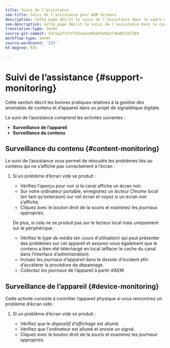 ```yaml
---
title: Suivi de l’assistance
seo-title: Suivi de l’assistance pour AEM Screens
description: Cette page décrit le suivi de l’assistance dans le cadre du guide des bonnes pratiques d’AEM Screens
seo-description: Cette page décrit le suivi de l’assistance dans le cadre du guide des bonnes pratiques d’AEM Screens
translation-type: tm+mt
source-git-commit: 54c5a2f2f3f755e4da4028d54042f4bd8f2df369
workflow-type: tm+mt
source-wordcount: '225'
ht-degree: 93%

---
```



# Suivi de l’assistance {#support-monitoring}

Cette section décrit les bonnes pratiques relatives à la gestion des anomalies de contenu et d’appareil dans un projet de signalétique digitale.

Le suivi de l’assistance comprend les activités suivantes :

* **Surveillance de l’appareil**
* **Surveillance du contenu**

## Surveillance du contenu {#content-monitoring}

Le suivi de l’assistance vous permet de résoudre les problèmes liés au contenu qui ne s’affiche pas correctement à l’écran :

1. Si un problème d’écran vide se produit :

   * Vérifiez l’*aperçu* pour voir si le canal affiche un écran noir.
   * Sur votre ordinateur portable, enregistrez un *lecteur Chrome local* (en tant qu’extension) sur cet écran et voyez si un écran noir s’affiche.
   * Cliquez avec le bouton droit de la souris et examinez les *journaux appropriés*.

   De plus, si cela ne se produit pas sur le lecteur local mais uniquement sur le périphérique :

   * Vérifiez le *type de média* (en cours d’utilisation) qui peut présenter des problèmes sur cet appareil et assurez-vous également que le contenu a bien été téléchargé en local (effacer le cache du canal dans l’interface d’administration).
   * Incluez les *journaux d’appareil* dans le dossier d’incident afin d’accélérer la procédure de dépannage.
   * *Collectez les journaux* de l’appareil à partir d’AEM.


## Surveillance de l’appareil {#device-monitoring}

Cette activité consiste à contrôler l’appareil physique si vous rencontrez un problème d’écran vide :

1. Si un problème d’écran vide se produit :

   * Vérifiez que le *dispositif d’affichage* est allumé.
   * Vérifiez que l’*ordinateur* est allumé et envoie un signal.
   * Cliquez avec le bouton droit de la souris et examinez les *journaux appropriés*.

